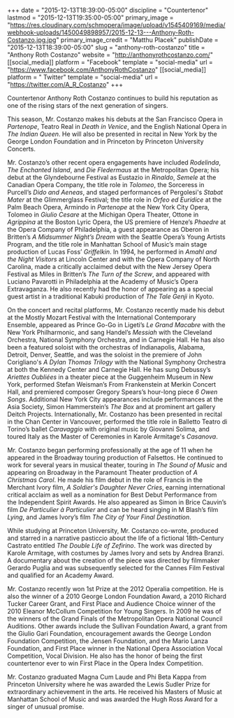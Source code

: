 +++
date = "2015-12-13T18:39:00-05:00"
discipline = "Countertenor"
lastmod = "2015-12-13T19:35:00-05:00"
primary_image = "https://res.cloudinary.com/schmopera/image/upload/v1545409169/media/webhook-uploads/1450049898957/2015-12-13---Anthony-Roth-Costanzo.jpg.jpg"
primary_image_credit = "Matthu Placek"
publishDate = "2015-12-13T18:39:00-05:00"
slug = "anthony-roth-costanzo"
title = "Anthony Roth Costanzo"
website = "http://anthonyrothcostanzo.com/"
[[social_media]]
platform = "Facebook"
template = "social-media"
url = "https://www.facebook.com/AnthonyRothCostanzo"
[[social_media]]
platform = " Twitter"
template = "social-media"
url = "https://twitter.com/A_R_Costanzo"
+++

Countertenor Anthony Roth Costanzo continues to build his reputation as one of the rising stars of the next generation of singers.

This season, Mr. Costanzo makes his debuts at the San Francisco Opera in *Partenope*, Teatro Real in *Death in Venice*, and the English National Opera in *The Indian Queen*. He will also be presented in recital in New York by the George London Foundation and in Princeton by Princeton University Concerts.

Mr. Costanzo’s other recent opera engagements have included *Rodelinda*, *The Enchanted Island*, and *Die Fledermaus* at the Metropolitan Opera;  his debut at the Glyndebourne Festival as Eustazio in *Rinaldo*, *Semele* at the Canadian Opera Company, the title role in *Tolomeo*, the Sorceress in Purcell’s *Dido and Aeneas*, and staged performances of Pergolesi's *Stabat Mater* at the Glimmerglass Festival; the title role in *Orfeo ed Euridice* at the Palm Beach Opera, Armindo in *Partenope* at the New York City Opera, Tolomeo in *Giulio Cesare* at the Michigan Opera Theater, Ottone in *Agrippina* at the Boston Lyric Opera, the US premiere of Henze’s *Phaedre* at the Opera Company of Philadelphia, a guest appearance as Oberon in Britten’s *A Midsummer Night’s Dream* with the Seattle Opera’s Young Artists Program, and the title role in Manhattan School of Music’s main stage production of Lucas Foss’ *Griffelkin*. In 1994, he performed in *Amahl and the Night Visitors* at Lincoln Center and with the Opera Company of North Carolina, made a critically acclaimed debut with the New Jersey Opera Festival as Miles in Britten’s *The Turn of the Screw*, and appeared with Luciano Pavarotti in Philadelphia at the Academy of Music’s Opera Extravaganza. He also recently had the honor of appearing as a special guest artist in a traditional Kabuki production of *The Tale Genji* in Kyoto.

On the concert and recital platforms, Mr. Costanzo recently made his debut at the Mostly Mozart Festival with the International Contemporary Ensemble, appeared as Prince Go-Go in Ligeti’s *Le Grand Macabre* with the New York Philharmonic, and sang Handel’s *Messiah* with the Cleveland Orchestra, National Symphony Orchestra, and in Carnegie Hall. He has also been a featured soloist with the orchestras of Indianapolis, Alabama, Detroit, Denver, Seattle, and was the soloist in the premiere of John Corigliano's *A Dylan Thomas Trilogy* with the National Symphony Orchestra at both the Kennedy Center and Carnegie Hall. He has sung Debussy’s *Ariettes Oubliées* in a theater piece at the Guggenheim Museum in New York, performed Stefan Weisman’s From Frankenstein at Merkin Concert Hall, and premiered composer Gregory Spears’s hour-long piece *6 Owen Songs*. Additional New York City appearances include performances at the Asia Society, Simon Hammerstein’s *The Box* and at prominent art gallery Deitch Projects. Internationally, Mr. Costanzo has been presented in recital in the Chan Center in Vancouver, performed the title role in Balletto Teatro di Torino’s ballet *Caravaggio* with original music by Giovanni Solima, and toured Italy as the Master of Ceremonies in Karole Armitage's *Casanova*.

Mr. Costanzo began performing professionally at the age of 11 when he appeared in the Broadway touring production of Falsettos. He continued to work for several years in musical theater, touring in *The Sound of Music* and appearing on Broadway in the Paramount Theater production of *A Christmas Carol*. He made his film debut in the role of Francis in the Merchant Ivory film, *A Soldier's Daughter Never Cries*, earning international critical acclaim as well as a nomination for Best Debut Performance from the Independent Spirit Awards. He also appeared as Simon in Brice Cauvin’s film *De Particulier à Particulier* and can be heard singing in M Blash’s film *Lying*, and James Ivory’s film *The City of Your Final Destination*.

While studying at Princeton University, Mr. Costanzo co-wrote, produced and starred in a narrative pasticcio about the life of a fictional 18th-Century Castrato entitled *The Double Life of Zefirino*. The work was directed by Karole Armitage, with costumes by James Ivory and sets by Andrea Branzi. A documentary about the creation of the piece was directed by filmmaker Gerardo Puglia and was subsequently selected for the Cannes Film Festival and qualified for an Academy Award.

Mr. Costanzo recently won 1st Prize at the 2012 Operalia competition. He is also the winner of a 2010 George London Foundation Award, a 2010 Richard Tucker Career Grant, and First Place and Audience Choice winner of the 2010 Eleanor McCollum Competition for Young Singers. In 2009 he was of the winners of the Grand Finals of the Metropolitan Opera National Council Auditions. Other awards include the Sullivan Foundation Award, a grant from the Giulio Gari Foundation, encouragement awards the George London Foundation Competition, the Jensen Foundation, and the Mario Lanza Foundation, and First Place winner in the National Opera Association Vocal Competition, Vocal Division. He also has the honor of being the first countertenor ever to win First Place in the Opera Index Competition.

Mr. Costanzo graduated Magna Cum Laude and Phi Beta Kappa from Princeton University where he was awarded the Lewis Sudler Prize for extraordinary achievement in the arts. He received his Masters of Music at Manhattan School of Music and was awarded the Hugh Ross Award for a singer of unusual promise.
